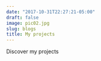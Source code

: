```yaml
---
date: "2017-10-31T22:27:21-05:00"
draft: false
image: pic02.jpg
slug: blogs
title: My projects
---
```


Discover my projects